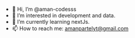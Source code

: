 - 👋 Hi, I’m @aman-codesss
- 👀 I’m interested in development and data.
- 🌱 I’m currently learning nextJs.
- 📫 How to reach me: amanpartelyt@gmail.com
<!---
aman-codesss/aman-codesss is a ✨ special ✨ repository because its `README.md` (this file) appears on your GitHub profile.
You can click the Preview link to take a look at your changes.
--->
